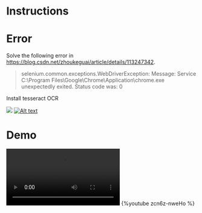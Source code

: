 # Instructions

# Error
Solve the following error in https://blog.csdn.net/zhoukeguai/article/details/113247342.
>selenium.common.exceptions.WebDriverException: Message: Service C:\Program Files\Google\Chrome\Application\chrome.exe unexpectedly exited. Status code was: 0

Install  tesseract OCR



![](https://hackmd.io/favicon.png) 
[![Alt text](https://img.youtube.com/vi/zcn6z-nweHo/0.jpg)](https://www.youtube.com/watch?v=zcn6z-nweHo)
# Demo
<video src="https://youtu.be/zcn6z-nweHo"></video>
{%youtube zcn6z-nweHo %}
